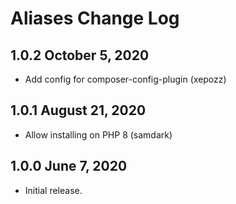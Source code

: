 # Aliases Change Log

## 1.0.2 October 5, 2020

- Add config for composer-config-plugin (xepozz)

## 1.0.1 August 21, 2020

- Allow installing on PHP 8 (samdark)

## 1.0.0 June 7, 2020

- Initial release.
